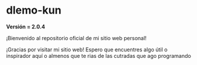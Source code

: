 # **dlemo-kun**

**Versión = 2.0.4**

¡Bienvenido al repositorio oficial de mi sitio web personal! 

¡Gracias por visitar mi sitio web! Espero que encuentres algo útil o inspirador aquí o almenos que te rias de las cutradas que ago programando


